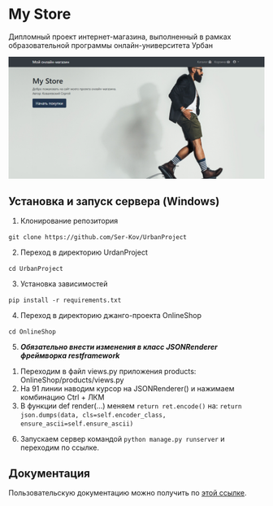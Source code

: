 # My Store
Дипломный проект интернет-магазина, выполненный в рамках образовательной программы онлайн-университета Урбан


![Logotype](./docs/wall.png)


## Установка и запуск сервера (Windows)
1. Клонирование репозитория

```git clone https://github.com/Ser-Kov/UrbanProject```

2. Переход в директорию UrdanProject

```cd UrbanProject```

3. Установка зависимостей

```pip install -r requirements.txt```

4. Переход в директорию джанго-проекта OnlineShop

```cd OnlineShop```

5. ***Обязательно внести изменения в класс JSONRenderer фреймворка restframework***

  1) Переходим в файл views.py приложения products: OnlineShop/products/views.py
  2) На 91 линии наводим курсор на JSONRenderer() и нажимаем комбинацию Ctrl + ЛКМ
  3) В функции def render(...) меняем ```return ret.encode()``` на: ```return json.dumps(data, cls=self.encoder_class, ensure_ascii=self.ensure_ascii)```
     
6. Запускаем сервер командой ```python manage.py runserver``` и переходим по ссылке.


## Документация
Пользовательскую документацию можно получить по [этой ссылке](./docs/index.md).
